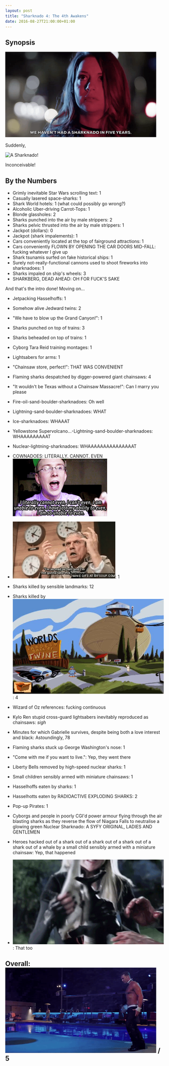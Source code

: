 ```yaml
---
layout: post
title: "Sharknado 4: The 4th Awakens"
date: 2016-08-27T21:00:00+01:00
---
```


## Synopsis

![There hasn't been a Sharknado for five years!](/img/filmreviews/sharknado4-1.gif)

Suddenly,

![A Sharknado!](/img/filmreviews/sharknado4-2.gif)

Inconceivable!

## By the Numbers

* Grimly inevitable Star Wars scrolling text: 1
* Casually lasered space-sharks: 1
* Shark World hotels: 1 (what could possibly go wrong?)
* Alcoholic Uber-driving Carrot-Tops: 1
* Blonde glassholes: 2
* Sharks punched into the air by male strippers: 2
* Sharks pelvic thrusted into the air by male strippers: 1
* Jackpot (dollars): 0
* Jackpot (shark impalements): 1
* Cars conveniently located at the top of fairground attractions: 1
* Cars conveniently FLOWN BY OPENING THE CAR DOORS MID-FALL: fucking whatever I give up
* Shark tsunamis surfed on fake historical ships: 1
* Surely not-really-functional cannons used to shoot fireworks into sharknadoes: 1
* Sharks impaled on ship's wheels: 3
* SHARKBERG, DEAD AHEAD: OH FOR FUCK'S SAKE

And that's the intro done! Moving on...

* Jetpacking Hasselhoffs: 1
* Somehow alive Jedward twins: 2
* "We have to blow up the Grand Canyon!": 1
* Sharks punched on top of trains: 3
* Sharks beheaded on top of trains: 1
* Cyborg Tara Reid training montages: 1
* Lightsabers for arms: 1
* "Chainsaw store, perfect!": THAT WAS CONVENIENT
* Flaming sharks despatched by digger-powered giant chainsaws: 4
* "It wouldn't be Texas without a Chainsaw Massacre!": Can I marry you please
* Fire-oil-sand-boulder-sharknadoes: Oh well
* Lightning-sand-boulder-sharknadoes: WHAT
* Ice-sharknadoes: WHAAAT
* Yellowstone Supervolcano...-Lightning-sand-boulder-sharknadoes: WHAAAAAAAAAT
* Nuclear-lightning-sharknadoes: WHAAAAAAAAAAAAAAAT
* COWNADOES: LITERALLY. CANNOT. EVEN<br/>![Literally cannot even](/img/filmreviews/cannot-even.gif)

* ![I'm mad as hell and I'm not going to take it any more!](/img/filmreviews/mad-as-hell.gif): 1
* Sharks killed by sensible landmarks: 12
* Sharks killed by ![World's Largest Ball of Twine (Sam and Max)](/img/filmreviews/ball-of-twine.jpg): 4
* Wizard of Oz references: fucking continuous
* Kylo Ren stupid cross-guard lightsabers inevitably reproduced as chainsaws: *sigh*
* Minutes for which Gabrielle survives, despite being both a love interest and black: Astoundingly, 78
* Flaming sharks stuck up George Washington's nose: 1
* "Come with me if you want to live.": Yep, they went there
* Liberty Bells removed by high-speed nuclear sharks: 1
* Small children sensibly armed with miniature chainsaws: 1
* Hasselhoffs eaten by sharks: 1
* Hasselhotts eaten by RADIOACTIVE EXPLODING SHARKS: 2
* Pop-up Pirates: 1
* Cyborgs and people in poorly CGI'd power armour flying through the air blasting sharks as they reverse the flow of Niagara Falls to neutralise a glowing green Nuclear Sharknado: A SYFY ORIGINAL, LADIES AND GENTLEMEN
* Heroes hacked out of a shark out of a shark out of a shark out of a shark out of a whale by a small child sensibly armed with a miniature chainsaw: Yep, that happened
* ![Shark defibrilator](/img/filmreviews/sharknado4-3.gif): That too

## Overall: ![Male stripper pelvic thrusting a shark](/img/filmreviews/sharknado4.gif) / 5

